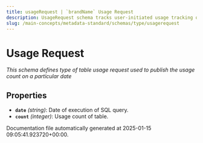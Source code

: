 ```yaml
---
title: usageRequest | `brandName` Usage Request
description: UsageRequest schema tracks user-initiated usage tracking queries for metadata analysis.
slug: /main-concepts/metadata-standard/schemas/type/usagerequest
---
```


# Usage Request

*This schema defines type of table usage request used to publish the usage count on a particular date*

## Properties

- **`date`** *(string)*: Date of execution of SQL query.
- **`count`** *(integer)*: Usage count of table.


Documentation file automatically generated at 2025-01-15 09:05:41.923720+00:00.
